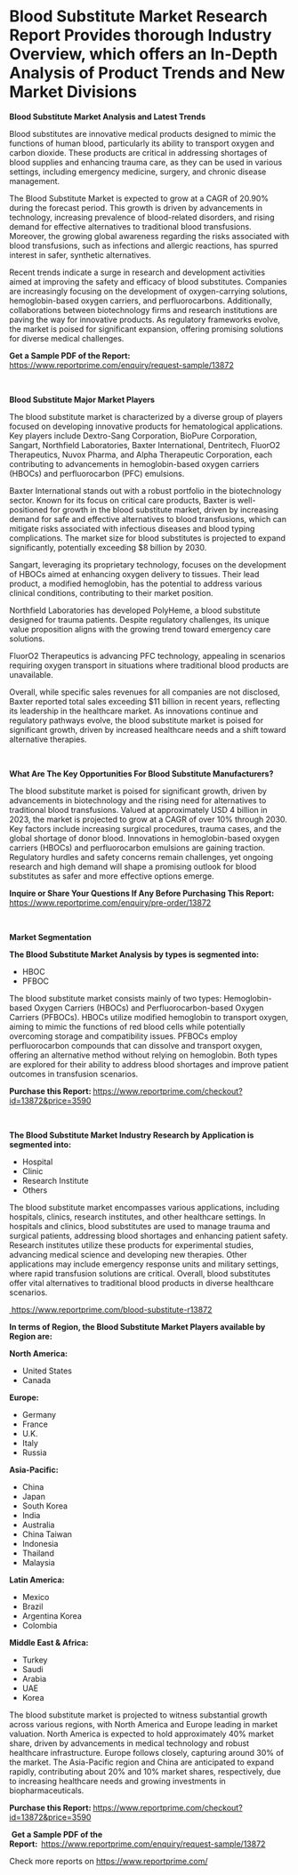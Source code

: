 <p><h1>Blood Substitute Market Research Report Provides thorough Industry Overview, which offers an In-Depth Analysis of Product Trends and New Market Divisions</h1></p><p><strong>Blood Substitute Market Analysis and Latest Trends</strong></p>
<p><p>Blood substitutes are innovative medical products designed to mimic the functions of human blood, particularly its ability to transport oxygen and carbon dioxide. These products are critical in addressing shortages of blood supplies and enhancing trauma care, as they can be used in various settings, including emergency medicine, surgery, and chronic disease management.</p><p>The Blood Substitute Market is expected to grow at a CAGR of 20.90% during the forecast period. This growth is driven by advancements in technology, increasing prevalence of blood-related disorders, and rising demand for effective alternatives to traditional blood transfusions. Moreover, the growing global awareness regarding the risks associated with blood transfusions, such as infections and allergic reactions, has spurred interest in safer, synthetic alternatives.</p><p>Recent trends indicate a surge in research and development activities aimed at improving the safety and efficacy of blood substitutes. Companies are increasingly focusing on the development of oxygen-carrying solutions, hemoglobin-based oxygen carriers, and perfluorocarbons. Additionally, collaborations between biotechnology firms and research institutions are paving the way for innovative products. As regulatory frameworks evolve, the market is poised for significant expansion, offering promising solutions for diverse medical challenges.</p></p>
<p><strong>Get a Sample PDF of the Report:&nbsp;</strong> <a href="https://www.reportprime.com/enquiry/request-sample/13872?utm_campaign=2470&utm_medium=2&utm_source=Github&utm_content=ia&utm_term=20032025&utm_id=blood-substitute">https://www.reportprime.com/enquiry/request-sample/13872</a></p>
<p>&nbsp;</p>
<p><strong>Blood Substitute Major Market Players</strong></p>
<p><p>The blood substitute market is characterized by a diverse group of players focused on developing innovative products for hematological applications. Key players include Dextro-Sang Corporation, BioPure Corporation, Sangart, Northfield Laboratories, Baxter International, Dentritech, FluorO2 Therapeutics, Nuvox Pharma, and Alpha Therapeutic Corporation, each contributing to advancements in hemoglobin-based oxygen carriers (HBOCs) and perfluorocarbon (PFC) emulsions.</p><p>Baxter International stands out with a robust portfolio in the biotechnology sector. Known for its focus on critical care products, Baxter is well-positioned for growth in the blood substitute market, driven by increasing demand for safe and effective alternatives to blood transfusions, which can mitigate risks associated with infectious diseases and blood typing complications. The market size for blood substitutes is projected to expand significantly, potentially exceeding $8 billion by 2030.</p><p>Sangart, leveraging its proprietary technology, focuses on the development of HBOCs aimed at enhancing oxygen delivery to tissues. Their lead product, a modified hemoglobin, has the potential to address various clinical conditions, contributing to their market position.</p><p>Northfield Laboratories has developed PolyHeme, a blood substitute designed for trauma patients. Despite regulatory challenges, its unique value proposition aligns with the growing trend toward emergency care solutions.</p><p>FluorO2 Therapeutics is advancing PFC technology, appealing in scenarios requiring oxygen transport in situations where traditional blood products are unavailable.</p><p>Overall, while specific sales revenues for all companies are not disclosed, Baxter reported total sales exceeding $11 billion in recent years, reflecting its leadership in the healthcare market. As innovations continue and regulatory pathways evolve, the blood substitute market is poised for significant growth, driven by increased healthcare needs and a shift toward alternative therapies.</p></p>
<p>&nbsp;</p>
<p><strong>What Are The Key Opportunities For Blood Substitute Manufacturers?</strong></p>
<p><p>The blood substitute market is poised for significant growth, driven by advancements in biotechnology and the rising need for alternatives to traditional blood transfusions. Valued at approximately USD 4 billion in 2023, the market is projected to grow at a CAGR of over 10% through 2030. Key factors include increasing surgical procedures, trauma cases, and the global shortage of donor blood. Innovations in hemoglobin-based oxygen carriers (HBOCs) and perfluorocarbon emulsions are gaining traction. Regulatory hurdles and safety concerns remain challenges, yet ongoing research and high demand will shape a promising outlook for blood substitutes as safer and more effective options emerge.</p></p>
<p><strong>Inquire or Share Your Questions If Any Before Purchasing This Report:</strong> <a href="https://www.reportprime.com/enquiry/pre-order/13872?utm_campaign=2470&utm_medium=2&utm_source=Github&utm_content=ia&utm_term=20032025&utm_id=blood-substitute">https://www.reportprime.com/enquiry/pre-order/13872</a></p>
<p>&nbsp;</p>
<p><strong>Market Segmentation</strong></p>
<p><strong>The Blood Substitute Market Analysis by types is segmented into:</strong></p>
<p><ul><li>HBOC</li><li>PFBOC</li></ul></p>
<p><p>The blood substitute market consists mainly of two types: Hemoglobin-based Oxygen Carriers (HBOCs) and Perfluorocarbon-based Oxygen Carriers (PFBOCs). HBOCs utilize modified hemoglobin to transport oxygen, aiming to mimic the functions of red blood cells while potentially overcoming storage and compatibility issues. PFBOCs employ perfluorocarbon compounds that can dissolve and transport oxygen, offering an alternative method without relying on hemoglobin. Both types are explored for their ability to address blood shortages and improve patient outcomes in transfusion scenarios.</p></p>
<p><strong>Purchase this Report:&nbsp;</strong><a href="https://www.reportprime.com/checkout?id=13872&price=3590&utm_campaign=2470&utm_medium=2&utm_source=Github&utm_content=ia&utm_term=20032025&utm_id=blood-substitute">https://www.reportprime.com/checkout?id=13872&price=3590</a></p>
<p>&nbsp;</p>
<p><strong>The Blood Substitute Market Industry Research by Application is segmented into:</strong></p>
<p><ul><li>Hospital</li><li>Clinic</li><li>Research Institute</li><li>Others</li></ul></p>
<p><p>The blood substitute market encompasses various applications, including hospitals, clinics, research institutes, and other healthcare settings. In hospitals and clinics, blood substitutes are used to manage trauma and surgical patients, addressing blood shortages and enhancing patient safety. Research institutes utilize these products for experimental studies, advancing medical science and developing new therapies. Other applications may include emergency response units and military settings, where rapid transfusion solutions are critical. Overall, blood substitutes offer vital alternatives to traditional blood products in diverse healthcare scenarios.</p></p>
<p><a href="https://www.reportprime.com/blood-substitute-r13872?utm_campaign=2470&utm_medium=2&utm_source=Github&utm_content=ia&utm_term=20032025&utm_id=blood-substitute">&nbsp;https://www.reportprime.com/blood-substitute-r13872</a></p>
<p><strong>In terms of Region, the Blood Substitute Market Players available by Region are:</strong></p>
<p>
    <p> <strong> North America: </strong>
        <ul>
            <li>United States</li>
            <li>Canada</li>
        </ul>
        </p> 
    <p> <strong> Europe: </strong>
        <ul>
            <li>Germany</li>
            <li>France</li>
            <li>U.K.</li>
            <li>Italy</li>
            <li>Russia</li>
        </ul>
        </p> 
    <p> <strong> Asia-Pacific: </strong>
        <ul>
            <li>China</li>
            <li>Japan</li>
            <li>South Korea</li>
            <li>India</li>
            <li>Australia</li>
            <li>China Taiwan</li>
            <li>Indonesia</li>
            <li>Thailand</li>
            <li>Malaysia</li>
        </ul>
        </p> 
    <p> <strong> Latin America: </strong>
        <ul>
            <li>Mexico</li>
            <li>Brazil</li>
            <li>Argentina Korea</li>
            <li>Colombia</li>
        </ul>
        </p> 
    <p> <strong> Middle East & Africa: </strong>
        <ul>
            <li>Turkey</li>
            <li>Saudi</li>
            <li>Arabia</li>
            <li>UAE</li>
            <li>Korea</li>
        </ul>
    </p>
    </p>
<p><p>The blood substitute market is projected to witness substantial growth across various regions, with North America and Europe leading in market valuation. North America is expected to hold approximately 40% market share, driven by advancements in medical technology and robust healthcare infrastructure. Europe follows closely, capturing around 30% of the market. The Asia-Pacific region and China are anticipated to expand rapidly, contributing about 20% and 10% market shares, respectively, due to increasing healthcare needs and growing investments in biopharmaceuticals.</p></p>
<p><strong>Purchase this Report: </strong><a href="https://www.reportprime.com/checkout?id=13872&price=3590&utm_campaign=2470&utm_medium=2&utm_source=Github&utm_content=ia&utm_term=20032025&utm_id=blood-substitute">https://www.reportprime.com/checkout?id=13872&price=3590</a></p>
<p>&nbsp;<strong>Get a Sample PDF of the Report:&nbsp;&nbsp;</strong><a href="https://www.reportprime.com/enquiry/request-sample/13872?utm_campaign=2470&utm_medium=2&utm_source=Github&utm_content=ia&utm_term=20032025&utm_id=blood-substitute">https://www.reportprime.com/enquiry/request-sample/13872</a></p>
<p><strong></strong></p>
<p>Check more reports on <a href="https://www.reportprime.com/?utm_campaign=2470&utm_medium=2&utm_source=Github&utm_content=ia&utm_term=20032025&utm_id=blood-substitute">https://www.reportprime.com/</a></p>